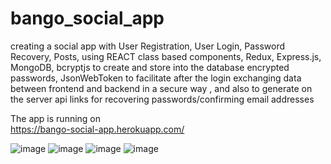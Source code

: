# bango_social_app
creating a social app with User Registration, User Login, Password Recovery, Posts, using REACT class based components, Redux, Express.js, MongoDB, bcryptjs to create and store into the database encrypted
passwords, JsonWebToken to facilitate after the login exchanging data between frontend and backend in a secure way , and also to generate on the server api links for recovering passwords/confirming email addresses

The app is running on  
https://bango-social-app.herokuapp.com/

![image](https://user-images.githubusercontent.com/100131303/168809201-dfbac89d-a580-4555-9ae7-a328af98da1e.png)
![image](https://user-images.githubusercontent.com/100131303/168809412-c0cf9332-fdb4-446f-b072-f42ac46b586e.png)
![image](https://user-images.githubusercontent.com/100131303/168810976-655c040c-6979-4a91-86d4-26fd0094facb.png)
![image](https://user-images.githubusercontent.com/100131303/168811046-d42309ff-e3b8-466c-aafe-b31385a597c8.png)

